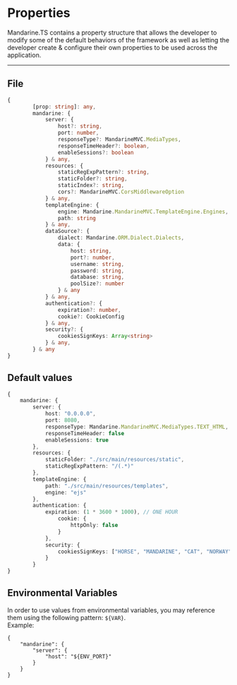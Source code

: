 # Properties
Mandarine.TS contains a property structure that allows the developer to modify some of the default behaviors of the framework as well as letting the developer create & configure their own properties to be used across the application.

----

## File

```typescript
{
        [prop: string]: any,
        mandarine: {
            server: {
                host?: string,
                port: number,
                responseType?: MandarineMVC.MediaTypes,
                responseTimeHeader?: boolean,
                enableSessions?: boolean
            } & any,
            resources: {
                staticRegExpPattern?: string,
                staticFolder?: string,
                staticIndex?: string,
                cors?: MandarineMVC.CorsMiddlewareOption
            } & any,
            templateEngine: {
                engine: Mandarine.MandarineMVC.TemplateEngine.Engines,
                path: string
            } & any,
            dataSource?: {
                dialect: Mandarine.ORM.Dialect.Dialects,
                data: {
                    host: string,
                    port?: number,
                    username: string,
                    password: string,
                    database: string,
                    poolSize?: number
                } & any
            } & any,
            authentication?: {
                expiration?: number,
                cookie?: CookieConfig
            } & any,
            security?: {
                cookiesSignKeys: Array<string>
            } & any,
        } & any
}
```

## Default values

```typescript
{
    mandarine: {
        server: {
            host: "0.0.0.0",
            port: 8080,
            responseType: Mandarine.MandarineMVC.MediaTypes.TEXT_HTML,
            responseTimeHeader: false
            enableSessions: true
        },
        resources: {
            staticFolder: "./src/main/resources/static",
            staticRegExpPattern: "/(.*)"
        },
        templateEngine: {
            path: "./src/main/resources/templates",
            engine: "ejs"
        },
        authentication: {
            expiration: (1 * 3600 * 1000), // ONE HOUR
                cookie: {
                    httpOnly: false
                }
            },
            security: {
                cookiesSignKeys: ["HORSE", "MANDARINE", "CAT", "NORWAY", "ORANGE", "TIGER"]
            }        
        }
}
```

## Environmental Variables
In order to use values from environmental variables, you may reference them using the following pattern: `${VAR}`.  
Example:
```
{
    "mandarine": {
        "server": {
            "host": "${ENV_PORT}"
        }
    }
}
```